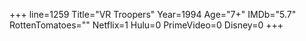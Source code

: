 +++
line=1259
Title="VR Troopers"
Year=1994
Age="7+"
IMDb="5.7"
RottenTomatoes=""
Netflix=1
Hulu=0
PrimeVideo=0
Disney=0
+++

